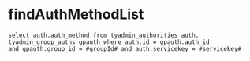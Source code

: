 findAuthMethodList
===
	select auth.auth_method from tyadmin_authorities auth, tyadmin_group_auths gpauth where auth.id = gpauth.auth_id 
	and gpauth.group_id = #groupId# and auth.servicekey = #servicekey#